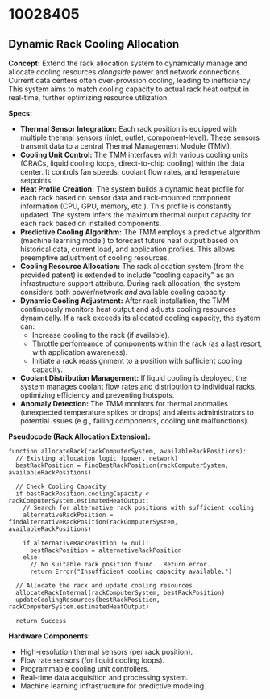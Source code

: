 # 10028405

## Dynamic Rack Cooling Allocation

**Concept:** Extend the rack allocation system to dynamically manage and allocate cooling resources *alongside* power and network connections. Current data centers often over-provision cooling, leading to inefficiency. This system aims to match cooling capacity to actual rack heat output in real-time, further optimizing resource utilization.

**Specs:**

*   **Thermal Sensor Integration:** Each rack position is equipped with multiple thermal sensors (inlet, outlet, component-level). These sensors transmit data to a central Thermal Management Module (TMM).
*   **Cooling Unit Control:** The TMM interfaces with various cooling units (CRACs, liquid cooling loops, direct-to-chip cooling) within the data center. It controls fan speeds, coolant flow rates, and temperature setpoints.
*   **Heat Profile Creation:** The system builds a dynamic heat profile for each rack based on sensor data and rack-mounted component information (CPU, GPU, memory, etc.). This profile is constantly updated.  The system infers the maximum thermal output capacity for each rack based on installed components.
*   **Predictive Cooling Algorithm:** The TMM employs a predictive algorithm (machine learning model) to forecast future heat output based on historical data, current load, and application profiles.  This allows preemptive adjustment of cooling resources.
*   **Cooling Resource Allocation:** The rack allocation system (from the provided patent) is extended to include "cooling capacity" as an infrastructure support attribute. During rack allocation, the system considers both power/network *and* available cooling capacity.
*   **Dynamic Cooling Adjustment:**  After rack installation, the TMM continuously monitors heat output and adjusts cooling resources dynamically. If a rack exceeds its allocated cooling capacity, the system can:
    *   Increase cooling to the rack (if available).
    *   Throttle performance of components within the rack (as a last resort, with application awareness).
    *   Initiate a rack reassignment to a position with sufficient cooling capacity.
*   **Coolant Distribution Management:** If liquid cooling is deployed, the system manages coolant flow rates and distribution to individual racks, optimizing efficiency and preventing hotspots.
*   **Anomaly Detection:**  The TMM monitors for thermal anomalies (unexpected temperature spikes or drops) and alerts administrators to potential issues (e.g., failing components, cooling unit malfunctions).

**Pseudocode (Rack Allocation Extension):**

```
function allocateRack(rackComputerSystem, availableRackPositions):
  // Existing allocation logic (power, network)
  bestRackPosition = findBestRackPosition(rackComputerSystem, availableRackPositions)

  // Check Cooling Capacity
  if bestRackPosition.coolingCapacity < rackComputerSystem.estimatedHeatOutput:
    // Search for alternative rack positions with sufficient cooling
    alternativeRackPosition = findAlternativeRackPosition(rackComputerSystem, availableRackPositions)

    if alternativeRackPosition != null:
      bestRackPosition = alternativeRackPosition
    else:
      // No suitable rack position found.  Return error.
      return Error("Insufficient cooling capacity available.")

  // Allocate the rack and update cooling resources
  allocateRackInternal(rackComputerSystem, bestRackPosition)
  updateCoolingResources(bestRackPosition, rackComputerSystem.estimatedHeatOutput)

  return Success
```

**Hardware Components:**

*   High-resolution thermal sensors (per rack position).
*   Flow rate sensors (for liquid cooling loops).
*   Programmable cooling unit controllers.
*   Real-time data acquisition and processing system.
*   Machine learning infrastructure for predictive modeling.